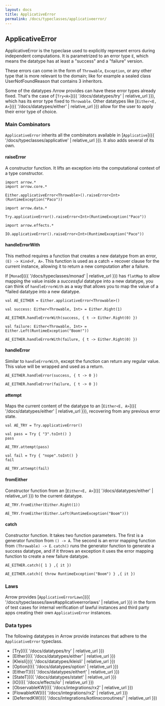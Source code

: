 ```yaml
---
layout: docs
title: ApplicativeError
permalink: /docs/typeclasses/applicativeerror/
---
```


## ApplicativeError

ApplicativeError is the typeclase used to explicitly represent errors during independent computations.
It is parametrized to an error type `E`, which means the datatype has at least a "success" and a "failure" version.

These errors can come in the form of `Throwable`, `Exception`, or any other type that is more relevant to the domain;
like for example a sealed class UserNotFoundReason that contains 3 inheritors.

Some of the datatypes Λrrow provides can have these error types already fixed.
That's the case of [`Try<A>`]({{ '/docs/datatypes/try' | relative_url }}), which has its error type fixed to `Throwable`.
Other datatypes like [`Either<E, A>`]({{ '/docs/datatypes/either' | relative_url }}) allow for the user to apply their error type of choice.

### Main Combinators

`ApplicativeError` inherits all the combinators available in [`Applicative`]({{ '/docs/typeclasses/applicative' | relative_url }}). It also adds several of its own.

#### raiseError

A constructor function. It lifts an exception into the computational context of a type constructor.

```kotlin:ank
import arrow.*
import arrow.core.*

Either.applicativeError<Throwable>().raiseError<Int>(RuntimeException("Paco"))
```

```kotlin:ank
import arrow.data.*

Try.applicativeError().raiseError<Int>(RuntimeException("Paco"))
```

```kotlin:ank
import arrow.effects.*

IO.applicativeError().raiseError<Int>(RuntimeException("Paco"))
```

#### handleErrorWith

This method requires a function that creates a new datatype from an error, `(E) -> Kind<F, A>`. This function is used as a catch + recover clause for the current instance, allowing it to return a new computation after a failure.

If [`Monad`]({{ '/docs/typeclasses/monad' | relative_url }}) has `flatMap` to allow mapping the value inside a *successful* datatype into a new datatype, you can think of `handleErrorWith` as a way that allows you to map the value of a *failed datatype into a new datatype. 

```kotlin:ank
val AE_EITHER = Either.applicativeError<Throwable>()

val success: Either<Throwable, Int> = Either.Right(1)

AE_EITHER.handleErrorWith(success, { t -> Either.Right(0) })
```

```kotlin:ank
val failure: Either<Throwable, Int> = Either.Left(RuntimeException("Boom!"))

AE_EITHER.handleErrorWith(failure, { t -> Either.Right(0) })
```

#### handleError

Similar to `handleErrorWith`, except the function can return any regular value. This value will be wrapped and used as a return.

```kotlin:ank
AE_EITHER.handleError(success, { t -> 0 })
```

```kotlin:ank
AE_EITHER.handleError(failure, { t -> 0 })
```

#### attempt

Maps the current content of the datatype to an [`Either<E, A>`]({{ '/docs/datatypes/either' | relative_url }}), recovering from any previous error state.

```kotlin:ank
val AE_TRY = Try.applicativeError()

val pass = Try { "3".toInt() }
pass
```

```kotlin:ank
AE_TRY.attempt(pass)
```

```kotlin:ank
val fail = Try { "nope".toInt() }
fail
```

```kotlin:ank
AE_TRY.attempt(fail)
```

#### fromEither

Constructor function from an [`Either<E, A>`]({{ '/docs/datatypes/either' | relative_url }}) to the current datatype.

```kotlin:ank
AE_TRY.fromEither(Either.Right(1))
```

```kotlin:ank
AE_TRY.fromEither(Either.Left(RuntimeException("Boom")))
```

#### catch

Constructor function. It takes two function parameters. The first is a generator function from `() -> A`. The second is an error mapping function from `(Throwable) -> E`.
`catch()` runs the generator function to generate a success datatype, and if it throws an exception it uses the error mapping function to create a new failure datatype.

```kotlin:ank
AE_EITHER.catch({ 1 } ,{ it })
```

```kotlin:ank
AE_EITHER.catch({ throw RuntimeException("Boom") } ,{ it })
```

### Laws

Arrow provides [`ApplicativeErrorLaws`]({{ '/docs/typeclasses/laws#applicativeerrorlaws' | relative_url }}) in the form of test cases for internal verification of lawful instances and third party apps creating their own `ApplicativeError` instances.

### Data types

The following datatypes in Arrow provide instances that adhere to the `ApplicativeError` typeclass.

- [Try]({{ '/docs/datatypes/try' | relative_url }})
- [Either]({{ '/docs/datatypes/either' | relative_url }})
- [Kleisli]({{ '/docs/datatypes/kleisli' | relative_url }})
- [Option]({{ '/docs/datatypes/option' | relative_url }})
- [EitherT]({{ '/docs/datatypes/eithert' | relative_url }})
- [StateT]({{ '/docs/datatypes/statet' | relative_url }})
- [IO]({{ '/docs/effects/io' | relative_url }})
- [ObservableKW]({{ '/docs/integrations/rx2' | relative_url }})
- [FlowableKW]({{ '/docs/integrations/rx2' | relative_url }})
- [DeferredKW]({{ '/docs/integrations/kotlinxcoroutines/' | relative_url }})
